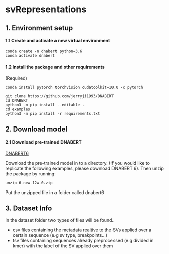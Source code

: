 # svRepresentations

## 1. Environment setup

#### 1.1 Create and activate a new virtual environment

```
conda create -n dnabert python=3.6
conda activate dnabert
```



#### 1.2 Install the package and other requirements

(Required)

```
conda install pytorch torchvision cudatoolkit=10.0 -c pytorch

git clone https://github.com/jerryji1993/DNABERT
cd DNABERT
python3 -m pip install --editable .
cd examples
python3 -m pip install -r requirements.txt
```

## 2. Download model

#### 2.1 Download pre-trained DNABERT

[DNABERT6](https://drive.google.com/file/d/1BJjqb5Dl2lNMg2warsFQ0-Xvn1xxfFXC/view?usp=sharing)

Download the pre-trained model in to a directory. (If you would like to replicate the following examples, please download DNABERT 6). Then unzip the package by running:

```
unzip 6-new-12w-0.zip
```

Put the unzipped file in a folder called dnabert6

## 3. Dataset Info

In the dataset folder two types of files will be found.

- csv files containing the metadata realtive to the SVs applied over a certain sequence (e.g sv type, breakpoints...)
- tsv files containing sequences already preprocessed (e.g divided in kmer) with the label of the SV applied over them